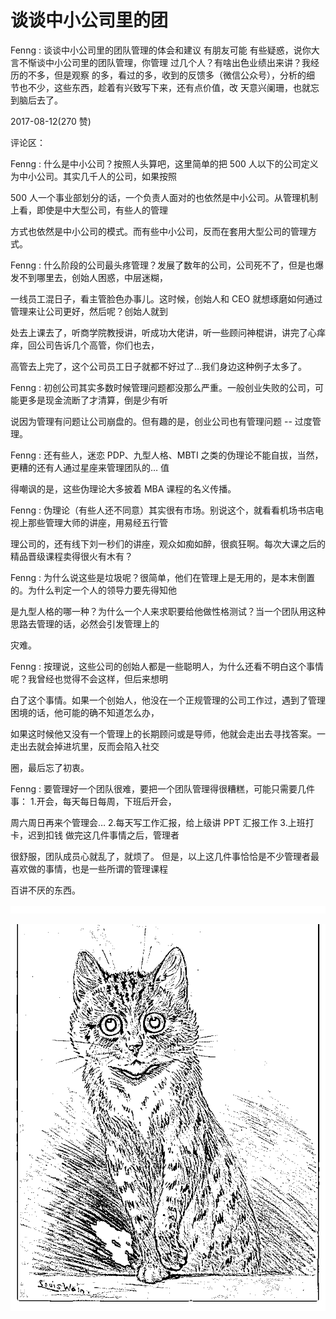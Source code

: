 # 谈谈中小公司里的团

Fenng : 谈谈中小公司里的团队管理的体会和建议 有朋友可能 有些疑惑，说你大言不惭谈中小公司里的团队管理，你管理 过几个人？有啥出色业绩出来讲？我经历的不多，但是观察 的多，看过的多，收到的反馈多（微信公众号），分析的细 节也不少，这些东西，趁着有兴致写下来，还有点价值，改 天意兴阑珊，也就忘到脑后去了。

2017-08-12(270 赞)

评论区：

Fenng : 什么是中小公司？按照人头算吧，这里简单的把 500 人以下的公司定义为中小公司。其实几千人的公司，如果按照

500 人一个事业部划分的话，一个负责人面对的也依然是中小公司。从管理机制上看，即使是中大型公司，有些人的管理

方式也依然是中小公司的模式。而有些中小公司，反而在套用大型公司的管理方式。

Fenng : 什么阶段的公司最头疼管理？发展了数年的公司，公司死不了，但是也爆发不到哪里去，创始人困惑，中层迷糊，

一线员工混日子，看主管脸色办事儿。这时候，创始人和 CEO 就想琢磨如何通过管理来让公司更好，然后呢？创始人就到

处去上课去了，听商学院教授讲，听成功大佬讲，听一些顾问神棍讲，讲完了心痒痒，回公司告诉几个高管，你们也去，

高管去上完了，这个公司员工日子就都不好过了…我们身边这种例子太多了。

Fenng : 初创公司其实多数时候管理问题都没那么严重。一般创业失败的公司，可能更多是现金流断了才清算，倒是少有听

说因为管理有问题让公司崩盘的。但有趣的是，创业公司也有管理问题 -- 过度管理。

Fenng : 还有些人，迷恋 PDP、九型人格、MBTI 之类的伪理论不能自拔，当然，更糟的还有人通过星座来管理团队的… 值

得嘲讽的是，这些伪理论大多披着 MBA 课程的名义传播。

Fenng : 伪理论（有些人还不同意）其实很有市场。别说这个，就看看机场书店电视上那些管理大师的讲座，用易经五行管

理公司的，还有线下刘一秒们的讲座，观众如痴如醉，很疯狂啊。每次大课之后的精品晋级课程卖得很火有木有？

Fenng : 为什么说这些是垃圾呢？很简单，他们在管理上是无用的，是本末倒置的。为什么判定一个人的领导力要先得知他

是九型人格的哪一种？为什么一个人来求职要给他做性格测试？当一个团队用这种思路去管理的话，必然会引发管理上的

灾难。

Fenng : 按理说，这些公司的创始人都是一些聪明人，为什么还看不明白这个事情呢？我曾经也觉得不会这样，但后来想明

白了这个事情。如果一个创始人，他没在一个正规管理的公司工作过，遇到了管理困境的话，他可能的确不知道怎么办，

如果这时候他又没有一个管理上的长期顾问或是导师，他就会走出去寻找答案。一走出去就会掉进坑里，反而会陷入社交

圈，最后忘了初衷。

Fenng : 要管理好一个团队很难，要把一个团队管理得很糟糕，可能只需要几件事： 1.开会，每天每日每周，下班后开会，

周六周日再来个管理会… 2.每天写工作汇报，给上级讲 PPT 汇报工作 3.上班打卡，迟到扣钱 做完这几件事情之后，管理者

很舒服，团队成员心就乱了，就烦了。 但是，以上这几件事恰恰是不少管理者最喜欢做的事情，也是一些所谓的管理课程

百讲不厌的东西。

![image](img/Image_054.png)

![image](img/Image_055.png)